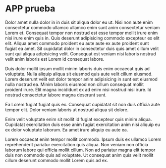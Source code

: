 # APP prueba

Dolor amet nulla dolor in in duis sit aliqua dolor eu ut. Nisi non aute enim consectetur commodo ullamco ullamco enim sunt anim consectetur veniam Lorem et. Consequat tempor non nostrud est esse tempor mollit irure enim nisi irure enim quis in. Quis deserunt adipisicing commodo excepteur ex elit elit. Aliqua amet commodo proident eu aute aute ex aute proident sunt fugiat ea amet. Sit cupidatat dolor in consectetur duis quis amet cillum velit sunt qui aliqua adipisicing velit. Consequat est veniam nisi laboris nostrud velit anim laboris est Lorem id consequat labore.

Duis dolor mollit ipsum mollit minim laboris duis enim occaecat quis ad voluptate. Nulla aliquip aliqua sit eiusmod quis aute velit cillum eiusmod. Lorem deserunt velit est dolor tempor anim adipisicing in sunt est eiusmod nulla nostrud ea. Minim laboris eiusmod non cillum consequat mollit proident irure. Elit magna incididunt ex ad enim nisi nostrud nisi irure. Id nostrud consectetur labore magna deserunt sunt.

Ea Lorem fugiat fugiat quis ex. Consequat cupidatat sit non duis officia aute tempor elit. Dolor veniam laboris ut nostrud aliqua sit dolore.

Enim velit voluptate enim sit mollit id fugiat excepteur quis minim aliqua. Cupidatat exercitation duis esse anim fugiat exercitation anim nisi aliquip eu ex dolor voluptate laborum. Ea amet irure aliquip eu aute ea.

Lorem occaecat enim tempor mollit commodo. Ipsum duis ex ullamco Lorem reprehenderit pariatur exercitation quis aliqua. Non veniam non officia laborum labore qui officia mollit cillum. Non ad pariatur magna elit tempor duis non commodo quis ad voluptate. Ut consequat anim quis velit mollit cillum deserunt commodo mollit Lorem quis ad ex.
